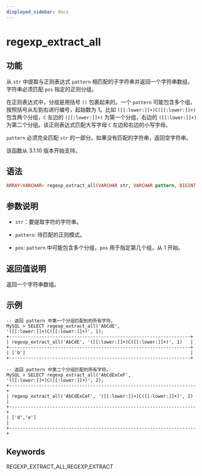 ```yaml
---
displayed_sidebar: docs
---
```


# regexp_extract_all

## 功能

从 `str` 中提取与正则表达式 `pattern` 相匹配的子字符串并返回一个字符串数组。字符串必须匹配 `pos` 指定的正则分组。

在正则表达式中，分组是用括号 `()` 包裹起来的。一个 `pattern` 可能包含多个组，按照括号从左到右进行编号，起始数为 1。比如 `([[:lower:]]+)C([[:lower:]]+)` 包含两个分组，`C` 左边的 `([[:lower:]]+)` 为第一个分组，右边的 `([[:lower:]]+)` 为第二个分组。该正则表达式匹配大写字母 `C` 左边和右边的小写字母。

`pattern` 必须完全匹配 `str` 的一部分。如果没有匹配的字符串，返回空字符串。

该函数从 3.1.10 版本开始支持。

## 语法

```Haskell
ARRAY<VARCHAR> regexp_extract_all(VARCHAR str, VARCHAR pattern, BIGINT pos)
```

## 参数说明

- `str`：要提取字符的字符串。

- `pattern`: 待匹配的正则模式。

- `pos`: `pattern` 中可能包含多个分组，`pos` 用于指定第几个组，从 1 开始。

## 返回值说明

返回一个字符串数组。

## 示例

```Plain Text
-- 返回 pattern 中第一个分组匹配到的所有字符。
MySQL > SELECT regexp_extract_all('AbCdE', '([[:lower:]]+)C([[:lower:]]+)', 1);
+-------------------------------------------------------------------+
| regexp_extract_all('AbCdE', '([[:lower:]]+)C([[:lower:]]+)', 1)   |
+-------------------------------------------------------------------+
| ['b']                                                             |
+-------------------------------------------------------------------+

-- 返回 pattern 中第二个分组匹配的所有字符。
MySQL > SELECT regexp_extract_all('AbCdExCeF', '([[:lower:]]+)C([[:lower:]]+)', 2);
+---------------------------------------------------------------------+
| regexp_extract_all('AbCdExCeF', '([[:lower:]]+)C([[:lower:]]+)', 2) |
+---------------------------------------------------------------------+
| ['d','e']                                                           |
+---------------------------------------------------------------------+
```

## Keywords

REGEXP_EXTRACT_ALL,REGEXP,EXTRACT
